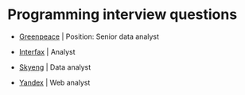 # Programming interview questions

- [Greenpeace](http://www.greenpeace.org/russia/en/) | Position: Senior data analyst

- [Interfax](http://www.interfax.com/) | Analyst    

- [Skyeng](https://skyeng.ru/) | Data analyst 

- [Yandex](https://yandex.com/company/) | Web analyst

